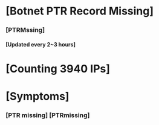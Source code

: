 # [Botnet PTR Record Missing]
### [PTRMssing]
#### [Updated every 2~3 hours]

# [Counting 3940 IPs]

# [Symptoms] 
###   [PTR missing] [PTRmissing]
